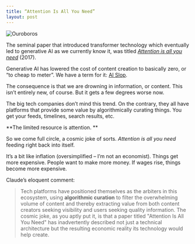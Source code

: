 ```yaml
---
title: “Attention Is All You Need”
layout: post
---
```

![Ouroboros](/images/serpiente–alquimica.jpg)

The seminal paper that introduced transformer technology which eventually led to generative AI as we currently know it, was titled [_Attention is all you need_](https://arxiv.org/abs/1706.03762) (2017).

Generative AI has lowered the cost of content creation to basically zero, or “to cheap to meter”. We have a term for it: [AI Slop](https://en.wikipedia.org/wiki/AI_slop).

The consequence is that we are drowning in information, or content. This isn’t entirely new, of course. But it gets a few degrees worse now.

The big tech companies don’t mind this trend. On the contrary, they all have platforms that provide some value by algorithmically curating things. You get your feeds, timelines, search results, etc.

**The limited resource is attention. **

So we come full circle, a cosmic joke of sorts. _Attention is all you need_ feeding right back into itself. 

It’s a bit like inflation (oversimplified – I’m not an economist). Things get more expensive. People want to make more money. If wages rise, things become more expensive.

Claude’s eloquent comment:

  >Tech platforms have positioned themselves as the arbiters in this ecosystem, using **algorithmic curation** to filter the overwhelming volume of content and thereby extracting value from both content creators seeking visibility and users seeking quality information. The cosmic joke, as you aptly put it, is that a paper titled "Attention Is All You Need" has inadvertently described not just a technical architecture but the resulting economic reality its technology would help create.